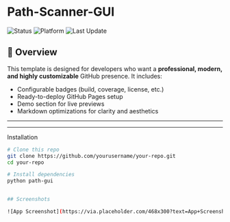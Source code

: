 # Path-Scanner-GUI

<img src="https://img.shields.io/badge/status-active-success?style=for-the-badge&#x26;logo=octocat&#x26;logoColor=white" alt="Status">
  <img src="https://img.shields.io/badge/platform-cross--platform-blue?style=for-the-badge&#x26;logo=linux&#x26;logoColor=white" alt="Platform">
  <img src="https://img.shields.io/badge/last--update-Oct%202025-orange?style=for-the-badge" alt="Last Update">
  
## 🧠 Overview
This template is designed for developers who want a **professional, modern, and highly customizable** GitHub presence. It includes:
- Configurable badges (build, coverage, license, etc.)
- Ready-to-deploy GitHub Pages setup
- Demo section for live previews
- Markdown optimizations for clarity and aesthetics

---  

---

Installation
```bash
# Clone this repo
git clone https://github.com/yourusername/your-repo.git
cd your-repo

# Install dependencies
python path-gui


## Screenshots

![App Screenshot](https://via.placeholder.com/468x300?text=App+Screenshot+Here)


